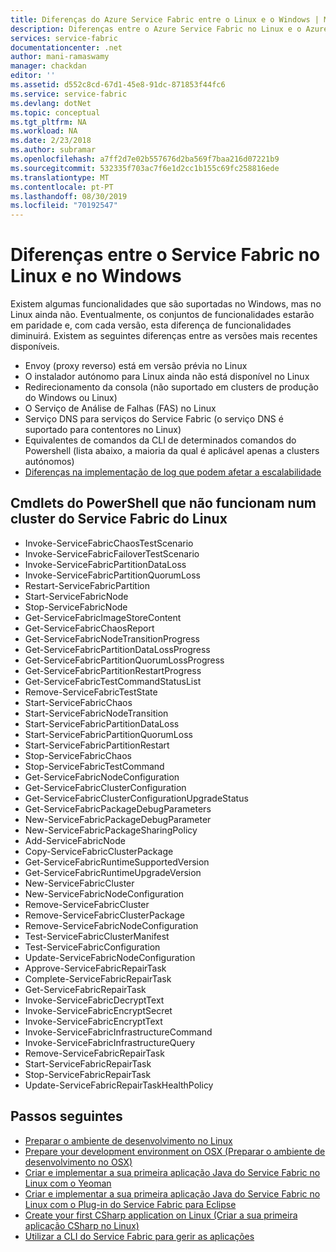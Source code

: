 ```yaml
---
title: Diferenças do Azure Service Fabric entre o Linux e o Windows | Microsoft Docs
description: Diferenças entre o Azure Service Fabric no Linux e o Azure Service Fabric no Windows.
services: service-fabric
documentationcenter: .net
author: mani-ramaswamy
manager: chackdan
editor: ''
ms.assetid: d552c8cd-67d1-45e8-91dc-871853f44fc6
ms.service: service-fabric
ms.devlang: dotNet
ms.topic: conceptual
ms.tgt_pltfrm: NA
ms.workload: NA
ms.date: 2/23/2018
ms.author: subramar
ms.openlocfilehash: a7ff2d7e02b557676d2ba569f7baa216d07221b9
ms.sourcegitcommit: 532335f703ac7f6e1d2cc1b155c69fc258816ede
ms.translationtype: MT
ms.contentlocale: pt-PT
ms.lasthandoff: 08/30/2019
ms.locfileid: "70192547"
---
```

# <a name="differences-between-service-fabric-on-linux-and-windows"></a>Diferenças entre o Service Fabric no Linux e no Windows

Existem algumas funcionalidades que são suportadas no Windows, mas no Linux ainda não. Eventualmente, os conjuntos de funcionalidades estarão em paridade e, com cada versão, esta diferença de funcionalidades diminuirá. Existem as seguintes diferenças entre as versões mais recentes disponíveis.

* Envoy (proxy reverso) está em versão prévia no Linux
* O instalador autónomo para Linux ainda não está disponível no Linux
* Redirecionamento da consola (não suportado em clusters de produção do Windows ou Linux)
* O Serviço de Análise de Falhas (FAS) no Linux
* Serviço DNS para serviços do Service Fabric (o serviço DNS é suportado para contentores no Linux)
* Equivalentes de comandos da CLI de determinados comandos do Powershell (lista abaixo, a maioria da qual é aplicável apenas a clusters autónomos)
* [Diferenças na implementação de log que podem afetar a escalabilidade](service-fabric-concepts-scalability.md#choosing-a-platform)

## <a name="powershell-cmdlets-that-do-not-work-against-a-linux-service-fabric-cluster"></a>Cmdlets do PowerShell que não funcionam num cluster do Service Fabric do Linux

* Invoke-ServiceFabricChaosTestScenario
* Invoke-ServiceFabricFailoverTestScenario
* Invoke-ServiceFabricPartitionDataLoss
* Invoke-ServiceFabricPartitionQuorumLoss
* Restart-ServiceFabricPartition
* Start-ServiceFabricNode
* Stop-ServiceFabricNode
* Get-ServiceFabricImageStoreContent
* Get-ServiceFabricChaosReport
* Get-ServiceFabricNodeTransitionProgress
* Get-ServiceFabricPartitionDataLossProgress
* Get-ServiceFabricPartitionQuorumLossProgress
* Get-ServiceFabricPartitionRestartProgress
* Get-ServiceFabricTestCommandStatusList
* Remove-ServiceFabricTestState
* Start-ServiceFabricChaos
* Start-ServiceFabricNodeTransition
* Start-ServiceFabricPartitionDataLoss
* Start-ServiceFabricPartitionQuorumLoss
* Start-ServiceFabricPartitionRestart
* Stop-ServiceFabricChaos
* Stop-ServiceFabricTestCommand
* Get-ServiceFabricNodeConfiguration
* Get-ServiceFabricClusterConfiguration
* Get-ServiceFabricClusterConfigurationUpgradeStatus
* Get-ServiceFabricPackageDebugParameters
* New-ServiceFabricPackageDebugParameter
* New-ServiceFabricPackageSharingPolicy
* Add-ServiceFabricNode
* Copy-ServiceFabricClusterPackage
* Get-ServiceFabricRuntimeSupportedVersion
* Get-ServiceFabricRuntimeUpgradeVersion
* New-ServiceFabricCluster
* New-ServiceFabricNodeConfiguration
* Remove-ServiceFabricCluster
* Remove-ServiceFabricClusterPackage
* Remove-ServiceFabricNodeConfiguration
* Test-ServiceFabricClusterManifest
* Test-ServiceFabricConfiguration
* Update-ServiceFabricNodeConfiguration
* Approve-ServiceFabricRepairTask
* Complete-ServiceFabricRepairTask
* Get-ServiceFabricRepairTask
* Invoke-ServiceFabricDecryptText
* Invoke-ServiceFabricEncryptSecret
* Invoke-ServiceFabricEncryptText
* Invoke-ServiceFabricInfrastructureCommand
* Invoke-ServiceFabricInfrastructureQuery
* Remove-ServiceFabricRepairTask
* Start-ServiceFabricRepairTask
* Stop-ServiceFabricRepairTask
* Update-ServiceFabricRepairTaskHealthPolicy



## <a name="next-steps"></a>Passos seguintes
* [Preparar o ambiente de desenvolvimento no Linux](service-fabric-get-started-linux.md)
* [Prepare your development environment on OSX (Preparar o ambiente de desenvolvimento no OSX)](service-fabric-get-started-mac.md)
* [Criar e implementar a sua primeira aplicação Java do Service Fabric no Linux com o Yeoman](service-fabric-create-your-first-linux-application-with-java.md)
* [Criar e implementar a sua primeira aplicação Java do Service Fabric no Linux com o Plug-in do Service Fabric para Eclipse](service-fabric-get-started-eclipse.md)
* [Create your first CSharp application on Linux (Criar a sua primeira aplicação CSharp no Linux)](service-fabric-create-your-first-linux-application-with-csharp.md)
* [Utilizar a CLI do Service Fabric para gerir as aplicações](service-fabric-application-lifecycle-sfctl.md)
